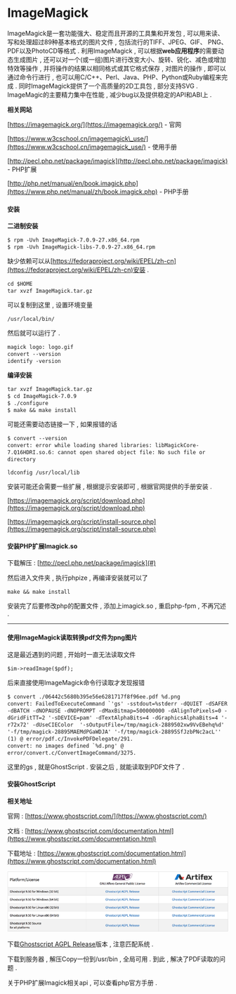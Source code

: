 # ImageMagick

ImageMagick是一套功能强大、稳定而且开源的工具集和开发包 , 可以用来读、写和处理超过89种基本格式的图片文件 , 包括流行的TIFF、JPEG、GIF、 PNG、PDF以及PhotoCD等格式 . 利用ImageMagick , 可以根据**web应用程序**的需要动态生成图片 , 还可以对一个\(或一组\)图片进行改变大小、旋转、锐化、减色或增加特效等操作 , 并将操作的结果以相同格式或其它格式保存 , 对图片的操作 , 即可以通过命令行进行 , 也可以用C/C++、Perl、Java、PHP、Python或Ruby编程来完成 . 同时ImageMagick提供了一个高质量的2D工具包 , 部分支持SVG . ImageMagic的主要精力集中在性能 , 减少bug以及提供稳定的API和ABI上 .

**相关网站**

[https://imagemagick.org/](https://imagemagick.org/) - 官网

[https://www.w3cschool.cn/imagemagick\_use/](https://www.w3cschool.cn/imagemagick_use/) - 使用手册

[http://pecl.php.net/package/imagick](http://pecl.php.net/package/imagick) - PHP扩展

[http://php.net/manual/en/book.imagick.php](https://www.php.net/manual/zh/book.imagick.php) - PHP手册

#### 安装

**二进制安装**

```
$ rpm -Uvh ImageMagick-7.0.9-27.x86_64.rpm
$ rpm -Uvh ImageMagick-libs-7.0.9-27.x86_64.rpm
```

缺少依赖可以从[https://fedoraproject.org/wiki/EPEL/zh-cn](https://fedoraproject.org/wiki/EPEL/zh-cn)安装 .

```
cd $HOME
tar xvzf ImageMagick.tar.gz
```

可以复制到这里 , 设置环境变量

```
/usr/local/bin/
```

然后就可以运行了 .

```
magick logo: logo.gif
convert --version
identify -version
```

**编译安装**

```
tar xvzf ImageMagick.tar.gz
$ cd ImageMagick-7.0.9 
$ ./configure 
$ make && make install
```

可能还需要动态链接一下 , 如果报错的话

```
$ convert --version
convert: error while loading shared libraries: libMagickCore-7.Q16HDRI.so.6: cannot open shared object file: No such file or directory
```

```
ldconfig /usr/local/lib
```

安装可能还会需要一些扩展 , 根据提示安装即可 , 根据官网提供的手册安装 .

[https://imagemagick.org/script/download.php](https://imagemagick.org/script/download.php)

[https://imagemagick.org/script/install-source.php](https://imagemagick.org/script/install-source.php)

#### 安装PHP扩展Imagick.so

下载解压 : [http://pecl.php.net/package/imagick](#)

然后进入文件夹 , 执行phpize , 再编译安装就可以了

```
make && make install
```

安装完了后要修改php的配置文件 , 添加上imagick.so , 重启php-fpm , 不再冗述 .

---

#### 使用ImageMagick读取转换pdf文件为png图片

这是最近遇到的问题 , 开始时一直无法读取文件

```
$im->readImage($pdf);
```

后来直接使用ImageMagick命令行读取才发现报错

    $ convert ./06442c5680b395e56e6281717f8f96ee.pdf %d.png
    convert: FailedToExecuteCommand `'gs' -sstdout=%stderr -dQUIET -dSAFER -dBATCH -dNOPAUSE -dNOPROMPT -dMaxBitmap=500000000 -dAlignToPixels=0 -dGridFitTT=2 '-sDEVICE=pam' -dTextAlphaBits=4 -dGraphicsAlphaBits=4 '-r72x72' -dUseCIEColor  '-sOutputFile=/tmp/magick-2889502xw9VvEBehq%d' '-f/tmp/magick-28895MAEMdPGaWDJA' '-f/tmp/magick-28895SfJzbPNc2acL'' (1) @ error/pdf.c/InvokePDFDelegate/291.
    convert: no images defined `%d.png' @ error/convert.c/ConvertImageCommand/3275.

这里的gs , 就是GhostScript . 安装之后 , 就能读取到PDF文件了 .

#### 安装GhostScript

**相关地址**

官网 : [https://www.ghostscript.com/](https://www.ghostscript.com/)

文档 : [https://www.ghostscript.com/documentation.html](https://www.ghostscript.com/documentation.html)

下载地址 : [https://www.ghostscript.com/documentation.html](https://www.ghostscript.com/documentation.html)

![](/assets/ghostscript.png)

下载[Ghostscript AGPL Release](https://github.com/ArtifexSoftware/ghostpdl-downloads/releases/download/gs950/ghostscript-9.50-linux-x86_64.tgz)版本 , 注意匹配系统 . 

下载到服务器 , 解压Copy一份到/usr/bin , 全局可用 . 到此 , 解决了PDF读取的问题 . 

关于PHP扩展Imagick相关api , 可以查看php官方手册 . 

